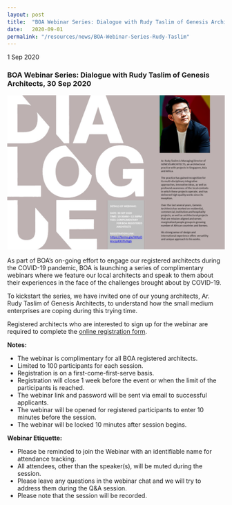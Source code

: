 ```yaml
---
layout: post
title:  "BOA Webinar Series: Dialogue with Rudy Taslim of Genesis Architects (Registration Closed)"
date:   2020-09-01
permalink: "/resources/news/BOA-Webinar-Series-Rudy-Taslim"
---
```

1 Sep 2020

### **BOA Webinar Series: Dialogue with Rudy Taslim of Genesis Architects, 30 Sep 2020**

![BOA Webinar Poster](/images/Dialogue-with-Rudy-Taslim.jpg)

As part of BOA’s on-going effort to engage our registered architects during the COVID-19 pandemic, BOA is launching a series of complimentary webinars where we feature our local architects and speak to them about their experiences in the face of the challenges brought about by COVID-19. 

To kickstart the series, we have invited one of our young architects, Ar. Rudy Taslim of Genesis Architects, to understand how the small medium enterprises are coping during this trying time.  

Registered architects who are interested to sign up for the webinar are required to complete the [online registration form]( https://forms.gle/WKpD4ncqsKXVRvNg6).

**Notes:**
* The webinar is complimentary for all BOA registered architects. 
* Limited to 100 participants for each session. 
* Registration is on a first-come-first-serve basis. 
* Registration will close 1 week before the event or when the limit of the participants is reached.
* The webinar link and password will be sent via email to successful applicants. 
* The webinar will be opened for registered participants to enter 10 minutes before the session.
* The webinar will be locked 10 minutes after session begins.

**Webinar Etiquette:**
* Please be reminded to join the Webinar with an identifiable name for attendance tracking.
* All attendees, other than the speaker(s), will be muted during the session.
* Please leave any questions in the webinar chat and we will try to address them during the Q&A session.
* Please note that the session will be recorded.
